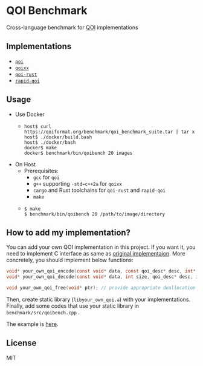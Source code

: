 # QOI Benchmark

Cross-language benchmark for [QOI](https://github.com/phoboslab/qoi) implementations

## Implementations

- [`qoi`](https://github.com/phoboslab/qoi)
- [`qoixx`](https://github.com/wx257osn2/qoixx)
- [`qoi-rust`](https://github.com/aldanor/qoi-rust)
- [`rapid-qoi`](https://github.com/zakarumych/rapid-qoi)

## Usage

- Use Docker
    - ```console
      host$ curl https://qoiformat.org/benchmark/qoi_benchmark_suite.tar | tar x
      host$ ./docker/build.bash
      host$ ./docker/bash
      docker$ make
      docker$ benchmark/bin/qoibench 20 images
      ```
- On Host
    - Prerequisites:
        - `gcc` for `qoi`
        - `g++` supporting `-std=c++2a` for `qoixx`
        - `cargo` and Rust toolchains for `qoi-rust` and `rapid-qoi`
        - `make`
    - ```console
      $ make
      $ benchmark/bin/qoibench 20 /path/to/image/directory
      ```

## How to add my implementation?

You can add your own QOI implementation in this project.
If you want it, you need to implement C interface as same as [original implementaion](https://github.com/phoboslab/qoi).
More concretely, you should implement below functions:

```c
void* your_own_qoi_encode(const void* data, const qoi_desc* desc, int* out_len);
void* your_own_qoi_decode(const void* data, int size, qoi_desc* desc, int channels); // it's OK that the last argument doesn't work. In this project channels is same as desc.channels.

void your_own_qoi_free(void* ptr); // provide appropriate deallocation method corresponding to allocation method you used in encode/decode
```

Then, create static library (`libyour_own_qoi.a`) with your implementations.
Finally, add some codes that use your static library in `benchmark/src/qoibench.cpp` .

The example is [here](https://github.com/wx257osn2/qoi-benchmark/commit/bf6f803de2ac63cd0105cdb66bf458dbb0d6d25a).

## License

MIT
